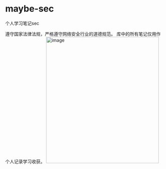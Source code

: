 # maybe-sec
个人学习笔记sec

遵守国家法律法规，严格遵守网络安全行业的道德规范。
库中的所有笔记仅用作个人记录学习收获。
<img width="358" height="403" alt="image" src="https://github.com/user-attachments/assets/e9941639-28f7-4eb4-81a4-e6d6d0baf95a" />
